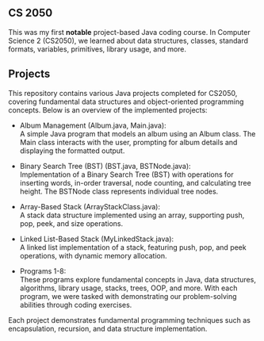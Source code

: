 ## **CS 2050**

This was my first **notable** project-based Java coding course. In Computer Science 2 (CS2050), we learned about data structures, classes, standard formats, 
variables, primitives, library usage, and more.

## **Projects**

This repository contains various Java projects completed for CS2050, covering fundamental data structures and object-oriented programming concepts. 
Below is an overview of the implemented projects:

- Album Management (Album.java, Main.java):  
A simple Java program that models an album using an Album class. The Main class interacts with the user, prompting for album details and displaying the formatted output.  
  
- Binary Search Tree (BST) (BST.java, BSTNode.java):  
Implementation of a Binary Search Tree (BST) with operations for inserting words, in-order traversal, node counting, and calculating tree height.
The BSTNode class represents individual tree nodes.  
  
- Array-Based Stack (ArrayStackClass.java):  
A stack data structure implemented using an array, supporting push, pop, peek, and size operations.  
  
- Linked List-Based Stack (MyLinkedStack.java):  
A linked list implementation of a stack, featuring push, pop, and peek operations, with dynamic memory allocation.

- Programs 1-8:  
These programs explore fundamental concepts in Java, data structures, algorithms, library usage, stacks, trees, OOP, and more. With each program, we were tasked with demonstrating
our problem-solving abilities through coding exercises.  
  
Each project demonstrates fundamental programming techniques such as encapsulation, recursion, and data structure implementation.


